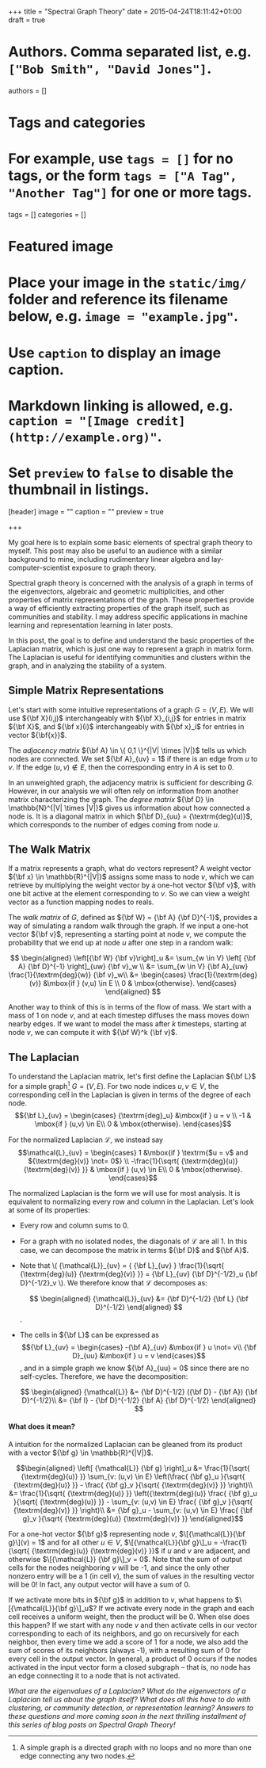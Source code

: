 +++
title = "Spectral Graph Theory"
date = 2015-04-24T18:11:42+01:00
draft = true

# Authors. Comma separated list, e.g. `["Bob Smith", "David Jones"]`.
authors = []

# Tags and categories
# For example, use `tags = []` for no tags, or the form `tags = ["A Tag", "Another Tag"]` for one or more tags.
tags = []
categories = []

# Featured image
# Place your image in the `static/img/` folder and reference its filename below, e.g. `image = "example.jpg"`.
# Use `caption` to display an image caption.
#   Markdown linking is allowed, e.g. `caption = "[Image credit](http://example.org)"`.
# Set `preview` to `false` to disable the thumbnail in listings.
[header]
image = ""
caption = ""
preview = true

+++

My goal here is to explain some basic elements of spectral graph theory to myself.
This post may also be useful to an audience with a similar background to mine, including rudimentary linear algebra and lay-computer-scientist exposure to graph theory.

Spectral graph theory is concerned with the analysis of a graph in terms
of the eigenvectors, algebraic and geometric multiplicities, and other
properties of matrix representations of the graph.
These properties provide a way of efficiently extracting
properties of the graph itself, such as communities and stability.
I may address specific applications in machine learning and representation learning in later posts.

In this post, the goal is to define and understand the basic properties of the Laplacian matrix, which is just one way to represent a graph in matrix form. The Laplacian is useful for identifying communities and clusters within the graph, and in analyzing the stability of a system.

Simple Matrix Representations
-------------

Let's start with some intuitive representations of a graph $G = (V,E)$.
We will use ${\bf X}(i,j)$ interchangeably with ${\bf X}_{i,j}$ for entries in
matrix ${\bf X}$, and ${\bf x}(i)$ interchangeably with ${\bf x}_i$ for entries in
vector ${\bf{x}}$.

The *adjacency matrix* ${\bf A} \in \{ 0,1 \}^{|V| \times |V|}$ tells us which nodes are connected.
We set ${\bf A}_{uv} = 1$ if there is an edge from $u$ to $v$.
If the edge $(u,v) \not\in E$, then the corresponding entry in $A$ is set to 0.

In an unweighted graph, the adjacency matrix is sufficient for describing $G$.
However, in our analysis we will often rely on information from another matrix characterizing the graph.
The *degree matrix* ${\bf D} \in \mathbb{N}^{|V| \times |V|}$ gives us information about how connected a node is.
It is a diagonal matrix in which ${\bf D}_{uu} = {\textrm{deg}(u)}$, which corresponds to the number of edges coming from node $u$.

The Walk Matrix
-------------

If a matrix represents a graph, what do vectors represent?
A weight vector ${\bf x} \in \mathbb{R}^{|V|}$ assigns some mass to node $v$, which we can retrieve by multiplying the weight vector by a one-hot vector ${\bf v}$, with one bit active at the element corresponding to $v$.
So we can view a weight vector as a function mapping nodes to reals.

The *walk matrix* of $G$, defined as ${\bf W} = {\bf A} {\bf D}^{-1}$, provides a way of simulating a random walk through the graph.
If we input a one-hot vector ${\bf v}$, representing a starting point at node $v$, we compute the probability that we end up at node $u$ after one step in a random walk:

$$
\begin{aligned}
\left[{\bf W} {\bf v}\right]_u &=  \sum_{w \in V} \left[ {\bf A} {\bf D}^{-1} \right]_{uw} {\bf v}_w  \\
&= \sum_{w \in V} {\bf A}_{uw} \frac{1}{\textrm{deg}(w)} {\bf v}_w\\
&= \begin{cases}
    \frac{1}{\textrm{deg}(v)} &\mbox{if } (v,u) \in E \\
    0 & \mbox{otherwise}.
\end{cases}
\end{aligned}
$$

Another way to think of this is in terms of the flow of mass.
We start with a mass of 1 on node $v$, and at each timestep diffuses the mass moves down nearby edges.
If we want to model the mass after $k$ timesteps, starting at node $v$, we can compute it with ${\bf W}^k {\bf v}$.

<!-- TODO: Eigenvalues  -->

The Laplacian
-------------

To understand the Laplacian matrix, let's first define the Laplacian ${\bf L}$
for a simple graph[^1] $G = (V,E)$.
For two node indices $u,v \in V$, the corresponding cell in the Laplacian is given in terms of the degree of each node.
$${\bf L}_{uv} = \begin{cases}
    {\textrm{deg}_u} &\mbox{if } u = v \\
    -1 & \mbox{if } (u,v) \in E\\
    0 & \mbox{otherwise}.
\end{cases}$$

For the normalized Laplacian $\mathcal{L}$, we instead say
$$\mathcal{L}_{uv} = \begin{cases}
    1 &\mbox{if } \textrm{$u = v$ and ${\textrm{deg}(v)} \not= 0$} \\
    -\frac{1}{\sqrt{ {\textrm{deg}(u)} {\textrm{deg}(v)} }} & \mbox{if } (u,v) \in E\\
    0 & \mbox{otherwise}.
\end{cases}$$

The normalized Laplacian is the form we will use for most analysis.
It is equivalent to normalizing every row and column in the Laplacian.
Let's look at some of its properties:

- Every row and column sums to 0.
- For a graph with no isolated nodes, the diagonals of $\mathcal{L}$ are all 1. In this case, we can decompose the matrix in terms ${\bf D}$ and ${\bf A}$.
- Note that
\\( {\mathcal{L}}_{uv} = { {\bf L}\_{uv} } \frac{1}{\sqrt{ {\textrm{deg}(u)} {\textrm{deg}(v)} }} = {\bf L}\_{uv} {\bf D}^{-1/2}_u {\bf D}^{-1/2}_v \\). We therefore know that ${\mathcal{L}}$ decomposes as:

    $$
    \begin{aligned}
    {\mathcal{L}}_{uv} &= {\bf D}^{-1/2} {\bf L} {\bf D}^{-1/2}
    \end{aligned}
    $$.
- The cells
in ${\bf L}$ can be expressed as $${\bf L}_{uv} = \begin{cases}
    -{\bf A}_{uv} &\mbox{if } u \not= v\\
    {\bf D}_{uu} &\mbox{if } u = v
\end{cases}$$, and in a simple graph we know ${\bf A}_{uu} = 0$ since there are no self-cycles. Therefore, we have the decomposition:

    $$
    \begin{aligned}
    {\mathcal{L}} &= {\bf D}^{-1/2} ({\bf D} - {\bf A}) {\bf D}^{-1/2}\\
    &= {\bf I} - {\bf D}^{-1/2} {\bf A} {\bf D}^{-1/2}
    \end{aligned}
    $$

#### What does it mean?

A intuition for the normalized Laplacian can be gleaned from its product
with a vector ${\bf g} \in \mathbb{R}^{|V|}$.

$$\begin{aligned}
\left[ {\mathcal{L}} {\bf g} \right]_u &= \frac{1}{\sqrt{ {\textrm{deg}(u)} }} \sum_{v: (u,v) \in E} \left(\frac{ {\bf g}_u }{\sqrt{ {\textrm{deg}(u)} }} - \frac{ {\bf g}_v }{\sqrt{ {\textrm{deg}(v)} }} \right)\\
&= \frac{1}{\sqrt{ {\textrm{deg}(u)} }} \left({\textrm{deg}(u)} \frac{ {\bf g}_u }{\sqrt{ {\textrm{deg}(u)} }} -  \sum_{v: (u,v) \in E} \frac{ {\bf g}_v }{\sqrt{ {\textrm{deg}(v)} }} \right)\\
&= {\bf g}_u - \sum_{v: (u,v) \in E} \frac{ {\bf g}_v }{\sqrt{ {\textrm{deg}(u)} {\textrm{deg}(v)} }}
\end{aligned}$$

For a one-hot vector ${\bf g}$ representing node $v$, $\[{\mathcal{L}}{\bf g}\](v) = 1$ and for all other $u \in V$,
$\[{\mathcal{L}}{\bf g}\]_u = -\frac{1}{\sqrt{ {\textrm{deg}(u)} {\textrm{deg}(v)} }}$
if $u$ and $v$ are adjacent, and otherwise $\[{\mathcal{L}} {\bf g}\]_v = 0$.
Note that the sum of output cells for the nodes neighboring $v$ will
be -1, and since the only other nonzero entry will be a 1 (in cell $v$), the
sum of values in the resulting vector will be 0! In fact, any output
vector will have a sum of 0.

If we activate more bits in ${\bf g}$ in addition to $v$, what happens to
$\[{\mathcal{L}}{\bf g}\]_u$? If we activate every node in the graph and each
cell receives a uniform weight, then the product will be 0. When else
does this happen? If we start with any node $v$ and then activate cells
in our vector corresponding to each of its neighbors, and go on
recursively for each neighbor, then every time we add a score of 1 for a
node, we also add the sum of scores of its neighbors (always -1), with a
resulting sum of 0 for every cell in the output vector. In general, a
product of 0 occurs if the nodes activated in the input vector form a
closed subgraph – that is, no node has an edge connecting it to a node
that is not activated.

<!-- Another way to think of the product ${\mathcal{L}}{\bf g}$ is as a potential
function where the nodes with positive weights in ${\bf g}$ “attract” while
their neighbors “repel”. A steady state can be achieved with a vector
representing a closed subgraph, so these attractions and repulsions are
perfectly balanced, resulting in an output vector of 0s.

Notice, however, that a closed subgraph is not the only vector that
induces a steady state! These closed subgraphs form the null space of
the Laplacian. But any eigenvector of the Laplacian will, by definition,
yield a rescaled version of itself. The output vector’s weights on each
node will remain unchanged.

All this gives us a hint about what the Laplacian reveals.
If everyone in your social circle catches a cold, but nobody interacts with people outside of your social circle, the cold will never spread further. You achieved a stable state in which -->

*What are the eigenvalues of a Laplacian? What do the eigenvectors of a Laplacian tell us about the graph itself? What does all this have to do with clustering, or community detection, or representation learning? Answers to these questions and more coming soon in the next thrilling installment of this series of blog posts on Spectral Graph Theory!*

[^1]: A simple graph is a directed graph with no loops and no more than one edge connecting any two nodes.

